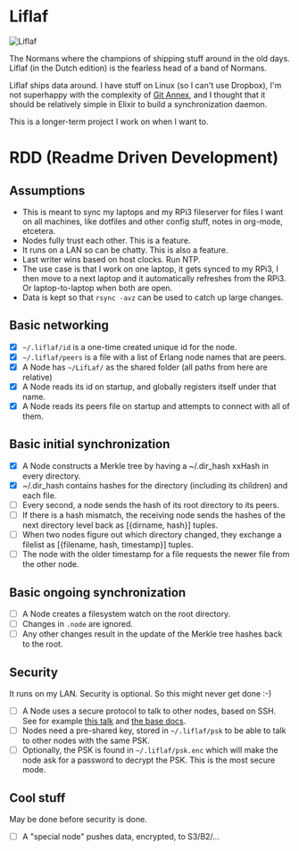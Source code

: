 # Liflaf

![Liflaf](http://www.asterix.com/asterix-de-a-a-z/les-personnages/perso/a16b.gif)

The Normans where the champions of shipping stuff around in the old days. Liflaf
(in the Dutch edition) is the fearless head of a band of Normans.

Liflaf ships data around. I have stuff on Linux (so I can't use Dropbox), I'm
not superhappy with the complexity of [Git Annex](https://git-annex.branchable.com/),
and I thought that it should be relatively simple in Elixir to build a
synchronization daemon.

This is a longer-term project I work on when I want to.

# RDD (Readme Driven Development)

## Assumptions

* This is meant to sync my laptops and my RPi3 fileserver for files I want on all machines, like dotfiles and other config stuff, notes in org-mode, etcetera.
* Nodes fully trust each other. This is a feature.
* It runs on a LAN so can be chatty. This is also a feature.
* Last writer wins based on host clocks. Run NTP.
* The use case is that I work on one laptop, it gets synced to my RPi3, I then move to a next laptop and it automatically refreshes from the RPi3. Or laptop-to-laptop when both are open.
* Data is kept so that `rsync -avz` can be used to catch up large changes.

## Basic networking

* [x] `~/.liflaf/id` is a one-time created unique id for the node.
* [x] `~/.liflaf/peers` is a file with a list of Erlang node names that are peers.
* [x] A Node has `~/LifLaf/` as the shared folder (all paths from here are relative)
* [x] A Node reads its id on startup, and globally registers itself under that name.
* [x] A Node reads its peers file on startup and attempts to connect with all of them.

## Basic initial synchronization

* [x] A Node constructs a Merkle tree by having a ~/.dir_hash xxHash in every directory.
* [x] ~/.dir_hash contains hashes for the directory (including its children) and each file.
* [ ] Every second, a node sends the hash of its root directory to its peers.
* [ ] If there is a hash mismatch, the receiving node sends the hashes of the next directory level back as [{dirname, hash}] tuples.
* [ ] When two nodes figure out which directory changed, they exchange a filelist as [{filename, hash, timestamp}] tuples.
* [ ] The node with the older timestamp for a file requests the newer file from the other node.

## Basic ongoing synchronization

* [ ] A Node creates a filesystem watch on the root directory.
* [ ] Changes in `.node` are ignored.
* [ ] Any other changes result in the update of the Merkle tree hashes back to the root.

## Security

It runs on my LAN. Security is optional. So this might never get done :-)

* [ ] A Node uses a secure protocol to talk to other nodes, based on SSH. See for example [this talk](http://www.erlang-factory.com/upload/presentations/214/ErlangFactorySFBay2010-KenjiRikitake.pdf) and [the base docs](http://erlang.org/doc/apps/erts/alt_dist.html).
* [ ] Nodes need a pre-shared key, stored in `~/.liflaf/psk` to be able to talk to other nodes with the same PSK.
* [ ] Optionally, the PSK is found in `~/.liflaf/psk.enc` which will make the node ask for a password to decrypt the PSK. This is the most secure mode.

## Cool stuff

May be done before security is done.

* [ ] A "special node" pushes data, encrypted, to S3/B2/...
